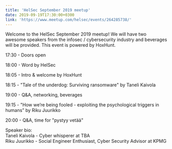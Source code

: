 ```yaml
---
title: 'HelSec September 2019 meetup'
date: 2019-09-19T17:30:00+0300
link: 'https://www.meetup.com/helsec/events/264285738/'
---
```


Welcome to the HelSec September 2019 meetup! We will have two awesome speakers from the infosec / cybersecurity industry and beverages will be provided. This event is powered by HoxHunt.

 17:30 - Doors open

 18:00 - Word by HelSec

 18:05 - Intro & welcome by HoxHunt

 18:15 - "Tale of the underdog: Surviving ransomware" by Taneli Kaivola

 19:00 - Q&A, networking, beverages

 19:15 - "How we’re being fooled - exploiting the psychological triggers in humans” by Riku Juurikko

 20:00 - Q&A, time for "pystyy vetää"

 Speaker bio:  
Taneli Kaivola - Cyber whisperer at TBA  
Riku Juurikko - Social Engineer Enthusiast, Cyber Security Advisor at KPMG

 